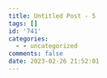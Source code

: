 ```yaml
---
title: Untitled Post - 5
tags: []
id: '741'
categories:
  - - uncategorized
comments: false
date: 2023-02-26 21:52:01
---
```

